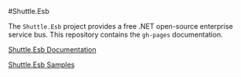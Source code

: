 #Shuttle.Esb

The `Shuttle.Esb` project provides a free .NET open-source enterprise service bus.  This repository contains the `gh-pages` documentation.

[Shuttle.Esb Documentation](http://shuttle.github.io/shuttle-esb/)

[Shuttle.Esb Samples](https://github.com/Shuttle/Shuttle.Esb.Samples)
